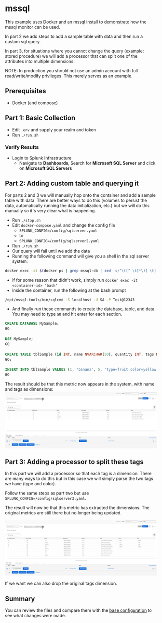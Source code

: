 # mssql

This example uses Docker and an mssql install to demonstrate how the mssql monitor can be used.

In part 2 we add steps to add a sample table with data and then run a custom sql query.

In part 3, for situations where you cannot change the query (example: stored procedure) we will add a processor that can split one of the attributes into multiple dimensions.

NOTE: In production you should not use an admin account with full read/write/modify privileges. This merely serves as an example.

## Prerequisites
* Docker (and compose)

## Part 1: Basic Collection

* Edit `.env` and supply your realm and token
* Run `./run.sh`

### Verify Results
* Login to Splunk Infrastructure
  * Navigate to **Dashboards**, Search for **Microsoft SQL Server** and click on **Microsoft SQL Servers**

## Part 2: Adding custom table and querying it

For parts 2 and 3 we will manually hop onto the container and add a sample table with data. There are better ways to do this (volumes to persist the data, automatically running the data initialization, etc.) but we will do this manually so it's very clear what is happening.

* Run `./stop.sh`
* Edit `docker-compose.yaml` and change the config file
  * `SPLUNK_CONFIG=/config/sqlserver.yaml`
  * to
  * `SPLUNK_CONFIG=/config/sqlserver2.yaml`
* Run `./run.sh`
* Our query will fail until we add the data
* Running the following command will give you a shell in the sql server system:
```bash
docker exec -it $(docker ps | grep mssql-db | sed 's/^\([^ \t]*\)[ \t].*/\1/') "bash"
```
  * If for some reason that didn't work, simply run `docker exec -it <container-id> "bash"`
* Inside the container, run the following at the bash prompt
```bash
/opt/mssql-tools/bin/sqlcmd -S localhost -U SA -P Test@12345
```
* And finally run these commands to create the database, table, and data. You may need to type `GO` and hit enter for each section.
```sql
CREATE DATABASE MySample;
GO

USE MySample;
GO

CREATE TABLE tblSample (id INT, name NVARCHAR(50), quantity INT, tags NVARCHAR(100));
GO;

INSERT INTO tblSample VALUES (1, 'banana', 5, 'type=fruit color=yellow');INSERT INTO tblSample VALUES (2, 'apple', 10, 'type=fruit color=red');INSERT INTO tblSample VALUES (3, 'car', 10, 'type=vehicle color=black');INSERT INTO tblSample VALUES (4, 'bus', 1, 'type=vehicle color=yellow');
GO
```

The result should be that this metric now appears in the system, with name and tags as dimensions:
![Custom-Metric-1](img/custom-metric-1.png)

## Part 3: Adding a processor to split these tags

In this part we will add a processor so that each tag is a dimension. There are many ways to do this but in this case we will simply parse the two tags we have (type and color).

Follow the same steps as part two but use `SPLUNK_CONFIG=/config/sqlserver3.yaml`.

The result will now be that this metric has extracted the dimensions. The original metrics are still there but no longer being updated.

![Custom-Metric-2](img/custom-metric-2.png)

If we want we can also drop the original tags dimension.

## Summary
You can review the files and compare them with the [base configuration](https://raw.githubusercontent.com/signalfx/splunk-otel-collector/main/cmd/otelcol/config/collector/agent_config.yaml) to see what changes were made.